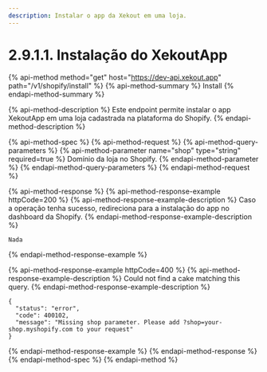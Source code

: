 ```yaml
---
description: Instalar o app da Xekout em uma loja.
---
```


# 2.9.1.1. Instalação do XekoutApp

{% api-method method="get" host="https://dev-api.xekout.app" path="/v1/shopify/install" %}
{% api-method-summary %}
Install
{% endapi-method-summary %}

{% api-method-description %}
Este endpoint permite instalar o app XekoutApp em uma loja cadastrada na plataforma do Shopify.
{% endapi-method-description %}

{% api-method-spec %}
{% api-method-request %}
{% api-method-query-parameters %}
{% api-method-parameter name="shop" type="string" required=true %}
Domínio da loja no Shopify.
{% endapi-method-parameter %}
{% endapi-method-query-parameters %}
{% endapi-method-request %}

{% api-method-response %}
{% api-method-response-example httpCode=200 %}
{% api-method-response-example-description %}
Caso a operação tenha sucesso, redireciona para a instalação do app no dashboard da Shopify.
{% endapi-method-response-example-description %}

```text
Nada
```
{% endapi-method-response-example %}

{% api-method-response-example httpCode=400 %}
{% api-method-response-example-description %}
Could not find a cake matching this query.
{% endapi-method-response-example-description %}

```text
{
  "status": "error",
  "code": 400102,
  "message": "Missing shop parameter. Please add ?shop=your-shop.myshopify.com to your request"
}
```
{% endapi-method-response-example %}
{% endapi-method-response %}
{% endapi-method-spec %}
{% endapi-method %}

